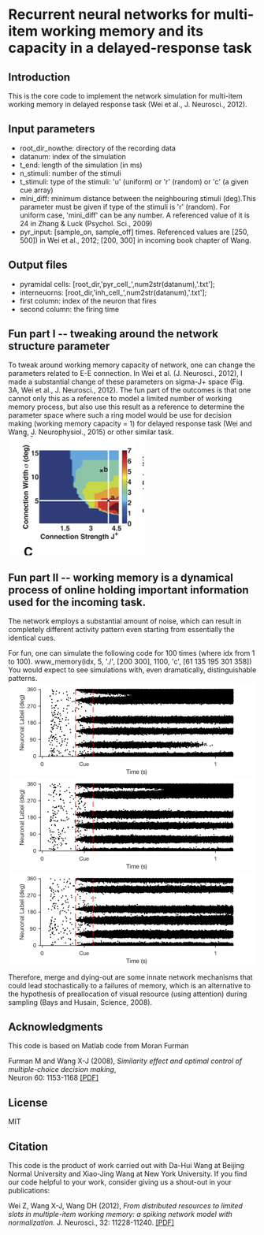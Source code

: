 # Recurrent neural networks for multi-item working memory and its capacity in a delayed-response task

## Introduction

This is the core code to implement the network simulation for multi-item working memory in delayed response task (Wei et al., J. Neurosci., 2012).

## Input parameters

* root_dir_nowthe: directory of the recording data
* datanum: index of the simulation
* t_end: length of the simulation (in ms)
* n_stimuli: number of the stimuli
* t_stimuli: type of the stimuli: 'u' (uniform) or 'r' (random) or 'c' (a given cue array)
* mini_diff: minimum distance between the neighbouring stimuli (deg).This parameter must be given if type of the stimuli is 'r' (random). For uniform case, 'mini_diff' can be any number. A referenced value of it is 24 in Zhang & Luck (Psychol. Sci., 2009)
* pyr_input: [sample_on, sample_off] times. Referenced values are [250, 500]) in Wei et al., 2012; [200, 300] in incoming book chapter of Wang.

## Output files
* pyramidal cells: [root_dir,'pyr_cell_',num2str(datanum),'.txt'];
* interneuorns: [root_dir,'inh_cell_',num2str(datanum),'.txt'];
* first column: index of the neuron that fires
* second column: the firing time

## Fun part I -- tweaking around the network structure parameter
To tweak around working memory capacity of network, one can change the parameters related to E-E connection. In Wei et al. (J. Neurosci., 2012), I made a substantial change of these parameters on sigma-J+ space (Fig. 3A, Wei et al., J. Neurosci., 2012). The fun part of the outcomes is that one cannot only this as a reference to model a limited number of working memory process, but also use this result as a reference to determine the parameter space where such a ring model would be use for decision making (working memory capacity = 1) for delayed response task (Wei and Wang, J. Neurophysiol., 2015) or other similar task.
![](parameter_space.png)

## Fun part II -- working memory is a dynamical process of online holding important information used for the incoming task.
The network employs a substantial amount of noise, which can result in completely different activity pattern even starting from essentially the identical cues.

For fun, one can simulate the following code for 100 times (where idx from 1 to 100).
    www_memory(idx, 5, './', [200 300], 1100, 'c', [61 135 195 301 358])
You would expect to see simulations with, even dramatically, distinguishable patterns.
![](Random_inputs_RasterPlotIdx_120.png)
![](Random_inputs_RasterPlotIdx_121.png)
![](Random_inputs_RasterPlotIdx_125.png)

Therefore, merge and dying-out are some innate network mechanisms that could lead stochastically to a failures of memory, which is an alternative to the hypothesis of preallocation of visual resource (using attention) during sampling (Bays and Husain, Science, 2008).

## Acknowledgments

This code is based on Matlab code from Moran Furman 

Furman M and Wang X-J (2008), 
_Similarity effect and optimal control of multiple-choice decision making_,  
Neuron 60: 1153-1168 
[ [PDF] ](http://www.cns.nyu.edu/wanglab/publications/pdf/furman.neuron2008.pdf)

## License

MIT

## Citation

This code is the product of work carried out with Da-Hui Wang at Beijing Normal University and Xiao-Jing Wang at New York University. If you find our code helpful to your work, consider giving us a shout-out in your publications:

Wei Z, Wang X-J, Wang DH (2012), 
_From distributed resources to limited slots in multiple-item working memory: a spiking network model with normalization._
J. Neurosci., 32: 11228-11240. 
[ [PDF] ](http://www.cns.nyu.edu/wanglab/publications/pdf/wei_JNS2012.pdf)